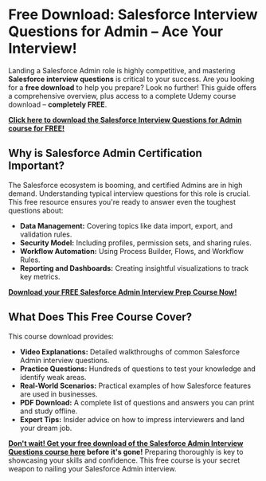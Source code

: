# Free Download: Salesforce Interview Questions for Admin – Ace Your Interview!

Landing a Salesforce Admin role is highly competitive, and mastering **Salesforce interview questions** is critical to your success. Are you looking for a **free download** to help you prepare? Look no further! This guide offers a comprehensive overview, plus access to a complete Udemy course download – **completely FREE**.

[**Click here to download the Salesforce Interview Questions for Admin course for FREE!**](https://udemywork.com/salesforce-interview-questions-for-admin)

## Why is Salesforce Admin Certification Important?

The Salesforce ecosystem is booming, and certified Admins are in high demand. Understanding typical interview questions for this role is crucial. This free resource ensures you're ready to answer even the toughest questions about:

*   **Data Management:** Covering topics like data import, export, and validation rules.
*   **Security Model:** Including profiles, permission sets, and sharing rules.
*   **Workflow Automation:** Using Process Builder, Flows, and Workflow Rules.
*   **Reporting and Dashboards:** Creating insightful visualizations to track key metrics.

**[Download your FREE Salesforce Admin Interview Prep Course Now!](https://udemywork.com/salesforce-interview-questions-for-admin)**

## What Does This Free Course Cover?

This course download provides:

*   **Video Explanations:** Detailed walkthroughs of common Salesforce Admin interview questions.
*   **Practice Questions:** Hundreds of questions to test your knowledge and identify weak areas.
*   **Real-World Scenarios:** Practical examples of how Salesforce features are used in businesses.
*   **PDF Download:** A complete list of questions and answers you can print and study offline.
*   **Expert Tips:** Insider advice on how to impress interviewers and land your dream job.

**[Don't wait! Get your free download of the Salesforce Admin Interview Questions course here](https://udemywork.com/salesforce-interview-questions-for-admin) before it's gone!** Preparing thoroughly is key to showcasing your skills and confidence. This free course is your secret weapon to nailing your Salesforce Admin interview.

